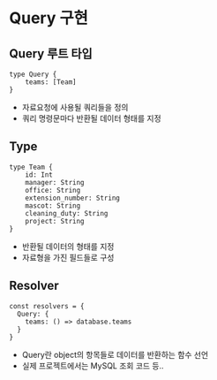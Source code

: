 # Query 구현

## Query 루트 타입
```
type Query {
    teams: [Team]
}
```
- 자료요청에 사용될 쿼리들을 정의
- 쿼리 명령문마다 반환될 데이터 형태를 지정

## Type
```
type Team {
    id: Int
    manager: String
    office: String
    extension_number: String
    mascot: String
    cleaning_duty: String
    project: String
}
```
- 반환될 데이터의 형태를 지정
- 자료형을 가진 필드들로 구성

## Resolver
```
const resolvers = {
  Query: {
    teams: () => database.teams
  }
}
```
- Query란 object의 항목들로 데이터를 반환하는 함수 선언
- 실제 프로젝트에서는 MySQL 조회 코드 등..